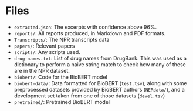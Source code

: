 # Files

* `extracted.json`: The excerpts with confidence above 96%.
* `reports/`: All reports produced, in Markdown and PDF formats.
* `Transcripts/`: The NPR transcripts data
* `papers/`: Relevant papers
* `scripts/`: Any scripts used.
* `drug-names.txt`: List of drug names from DrugBank. This was used as a dictionary to perform a naive string match to check how many of these are in the NPR dataset.
* `biobert/`: Code for the BioBERT model
* `biobert-data/`: Data formatted for BioBERT (`test.tsv`), along with some preprocessed datasets provided by BioBERT authors (`NERdata/`), and a development set taken from one of those datasets (`devel.tsv`)
* `pretrained/`: Pretrained BioBERT model
